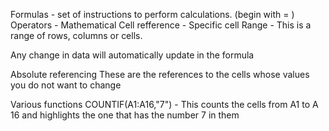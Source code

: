 Formulas - set of instructions to perform calculations. (begin with = )
Operators - Mathematical
Cell refference - Specific cell 
Range - This is a range of rows, columns or cells.

Any change in data will automatically update in the formula

Absolute referencing
These are the references to the cells whose values you do not want to change

Various functions 
COUNTIF(A1:A16,"7") - This counts the cells from A1 to A 16 and highlights the one that has the number 7 in them 